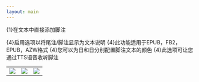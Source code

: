 ```yaml
---
layout: main
---
```


{1}在文本中直接添加脚注

{4}启用选项以将尾注/脚注显示为文本说明
{4}此功能适用于EPUB，FB2，EPUB，AZW格式
{4}您可以为日和日分别配置脚注文本的颜色
{4}此选项可让您通过TTS语音收听脚注

||||
|-|-|-|
|![](1.png)|![](2.png)|![](3.png)|
